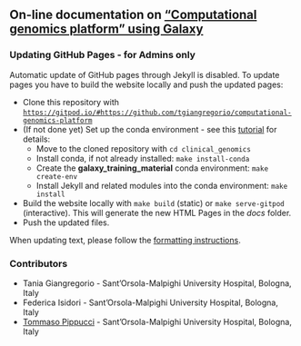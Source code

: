 ## On-line documentation on [“Computational genomics platform” using Galaxy](https://tgiangregorio.github.io/computational-genomics-platform)

### Updating GitHub Pages - for Admins only
Automatic update of GitHub pages through Jekyll is disabled. To update pages you have to build the website locally and push the updated pages:

 * Clone this repository with [`https://gitpod.io/#https://github.com/tgiangregorio/computational-genomics-platform`](https://gitpod.io/#https://github.com/tgiangregorio/computational-genomics-platform)
 * (If not done yet) Set up the conda environment - see this [tutorial](https://galaxyproject.github.io/training-material/topics/contributing/tutorials/running-jekyll/tutorial.html) for details:
   * Move to the cloned repository with `cd clinical_genomics`
   * Install conda, if not already installed: `make install-conda`
   * Create the **galaxy_training_material** conda environment: `make create-env`
   * Install Jekyll and related modules into the conda environment: `make install`
 * Build the website locally with `make build` (static) or `make serve-gitpod` (interactive). This will generate the new HTML Pages in the *docs* folder.
 * Push the updated files. 

When updating text, please follow the [formatting instructions](https://sigu-training.github.io/clinical_genomics/syntax.html).

### Contributors
 * Tania Giangregorio - Sant’Orsola-Malpighi University Hospital, Bologna, Italy
 * Federica Isidori - Sant’Orsola-Malpighi University Hospital, Bologna, Italy
 * [Tommaso Pippucci](http://oldwww.aosp.bo.it/content/curriculum?E=154659) - Sant’Orsola-Malpighi University Hospital, Bologna, Italy
